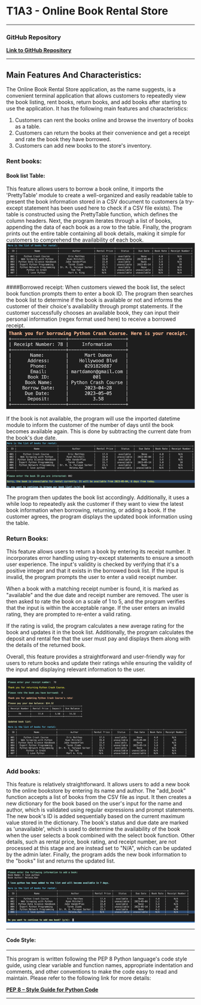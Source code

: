 # T1A3 - Online Book Rental Store
---
### GitHub Repository 

**[Link to GitHub Repository](https://github.com/helenahan37/T1A3)**

***
## Main Features And Characteristics:
The Online Book Rental Store application, as the name suggests, is a convenient terminal application that allows customers to repeatedly view the book listing, rent books, return books, and add books after starting to use the application. It has the following main features and characteristics:

1. Customers can rent the books online and browse the inventory of books as a table.
2. Customers can return the books at their convenience and get a receipt and rate the book they have borrowed.
3. Customers can add new books to the store's inventory.


### Rent books:
#### Book list Table:
This feature allows users to borrow a book online, it imports the 'PrettyTable' module to create a well-organized and easily readable table to present the book information stored in a CSV document to customers (a try-except statement has been used here to check if a CSV file exists). The table is constructed using the PrettyTable function, which defines the column headers. Next, the program iterates through a list of books, appending the data of each book as a row to the table. Finally, the program prints out the entire table containing all book details, making it simple for customers to comprehend the availability of each book. 
![Book list Table](./book%20list%20table.png)

####Borrowed receipt:
When customers viewed the book list, the select book function prompts them to enter a book ID. The program then searches the book list to determine if the book is available or not and informs the customer of their choice's availability through prompt statements. If the customer successfully chooses an available book, they can input their personal information (regex format used here) to receive a borrowed receipt. 
![book receipt](./book%20receipt.png)

If the book is not available, the program will use the imported datetime module to inform the customer of the number of days until the book becomes available again. This is done by subtracting the current date from the book's due date.
![time checker](./time%20checker.png)

The program then updates the book list accordingly. Additionally, it uses a while loop to repeatedly ask the customer if they want to view the latest book information when borrowing, returning, or adding a book. If the customer agrees, the program displays the updated book information using the table.


### Return Books:

This feature allows users to return a book by entering its receipt number. It incorporates error handling using try-except statements to ensure a smooth user experience. The input's validity is checked by verifying that it's a positive integer and that it exists in the borrowed book list. If the input is invalid, the program prompts the user to enter a valid receipt number.

When a book with a matching receipt number is found, it is marked as "available" and the due date and receipt number are removed. The user is then asked to rate the book on a scale of 1 to 5, and the program verifies that the input is within the acceptable range. If the user enters an invalid rating, they are prompted to re-enter a valid rating.

If the rating is valid, the program calculates a new average rating for the book and updates it in the book list. Additionally, the program calculates the deposit and rental fee that the user must pay and displays them along with the details of the returned book.

Overall, this feature provides a straightforward and user-friendly way for users to return books and update their ratings while ensuring the validity of the input and displaying relevant information to the user.


![return book feature](return%20book.png)

### Add books:
This feature is relatively straightforward. It allows users to add a new book to the online bookstore by entering its name and author. The "add_book" function accepts a list of books from the CSV file as input. It then creates a new dictionary for the book based on the user's input for the name and author, which is validated using regular expressions and prompt statements. The new book's ID is added sequentially based on the current maximum value stored in the dictionary. The book's status and due date are marked as 'unavailable', which is used to determine the availability of the book when the user selects a book combined with the select book function. Other details, such as rental price, book rating, and receipt number, are not processed at this stage and are instead set to "N/A", which can be updated by the admin later. Finally, the program adds the new book information to the "books" list and returns the updated list.

![add new book](Add%20new%20book.png)


---
#### Code Style:
---
This program is written following the PEP 8 Python language's code style guide, using clear variable and function names, appropriate indentation and comments, and other conventions to make the code easy to read and maintain.
Please refer to the following link for more details:

**[PEP 8 – Style Guide for Python Code](https://peps.python.org/pep-0008/)**

***





